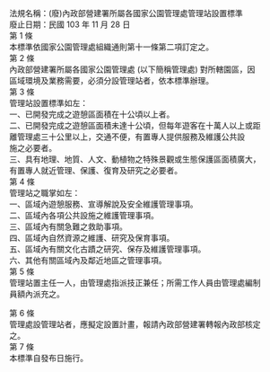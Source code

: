 法規名稱：(廢)內政部營建署所屬各國家公園管理處管理站設置標準  
廢止日期：民國 103 年 11 月 28 日  
第 1 條  
本標準依國家公園管理處組織通則第十一條第二項訂定之。  
第 2 條  
內政部營建署所屬各國家公園管理處 (以下簡稱管理處) 對所轄園區，因  
區域環境及業務需要，必須分設管理站者，依本標準辦理。  
第 3 條  
管理站設置標準如左：  
一、已開發完成之遊憩區面積在十公頃以上者。  
二、已開發完成之遊憩區面積未達十公頃，但每年遊客在十萬人以上或距  
離管理處三十公里以上，交通不便，有置專人提供服務及維護公共設  
施之必要者。  
三、具有地理、地質、人文、動植物之特殊景觀或生態保護區面積廣大，  
有置專人就近管理、保護、復育及研究之必要者。  
第 4 條  
管理站之職掌如左：  
一、區域內遊憩服務、宣導解說及安全維護管理事項。  
二、區域內各項公共設施之維護管理事項。  
三、區域內有關急難之救助事項。  
四、區域內自然資源之維護、研究及保育事項。  
五、區域內有關文化古蹟之研究、保存及維護管理事項。  
六、其他有關區域內及鄰近地區之管理事項。  
第 5 條  
管理站置主任一人，由管理處指派技正兼任；所需工作人員由管理處編制  
員額內派充之。  


第 6 條  
管理處設管理站者，應擬定設置計畫，報請內政部營建署轉報內政部核定  
之。  
第 7 條  
本標準自發布日施行。  


